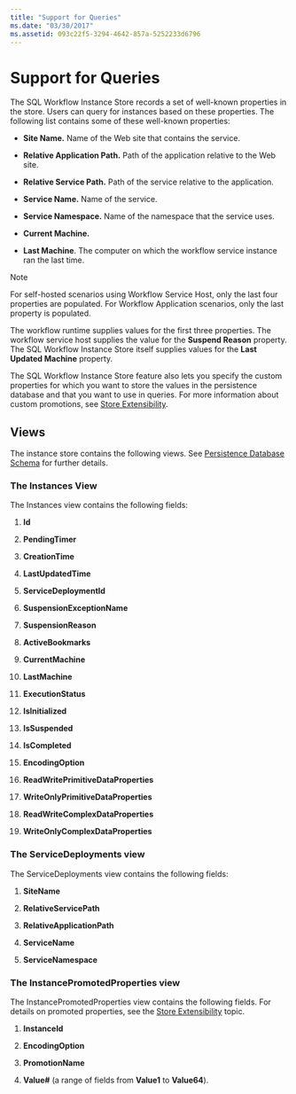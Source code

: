 ```yaml
---
title: "Support for Queries"
ms.date: "03/30/2017"
ms.assetid: 093c22f5-3294-4642-857a-5252233d6796
---
```

# Support for Queries
The SQL Workflow Instance Store records a set of well-known properties in the store. Users can query for instances based on these properties. The following list contains some of these well-known properties:  
  
-   **Site Name.** Name of the Web site that contains the service.  
  
-   **Relative Application Path.** Path of the application relative to the Web site.  
  
-   **Relative Service Path.** Path of the service relative to the application.  
  
-   **Service Name.** Name of the service.  
  
-   **Service Namespace.** Name of the namespace that the service uses.  
  
-   **Current Machine.**  
  
-   **Last Machine**. The computer on which the workflow service instance ran the last time.  
  
> [!NOTE]
>  For self-hosted scenarios using Workflow Service Host, only the last four properties are populated. For Workflow Application scenarios, only the last property is populated.  
  
 The workflow runtime supplies values for the first three properties. The workflow service host supplies the value for the **Suspend Reason** property. The SQL Workflow Instance Store itself supplies values for the **Last Updated Machine** property.  
  
 The SQL Workflow Instance Store feature also lets you specify the custom properties for which you want to store the values in the persistence database and that you want to use in queries. For more information about custom promotions, see [Store Extensibility](../../../docs/framework/windows-workflow-foundation/store-extensibility.md).  
  
## Views  
 The instance store contains the following views. See [Persistence Database Schema](../../../docs/framework/windows-workflow-foundation/persistence-database-schema.md) for further details.  
  
### The Instances View  
 The Instances view contains the following fields:  
  
1.  **Id**  
  
2.  **PendingTimer**  
  
3.  **CreationTime**  
  
4.  **LastUpdatedTime**  
  
5.  **ServiceDeploymentId**  
  
6.  **SuspensionExceptionName**  
  
7.  **SuspensionReason**  
  
8.  **ActiveBookmarks**  
  
9. **CurrentMachine**  
  
10. **LastMachine**  
  
11. **ExecutionStatus**  
  
12. **IsInitialized**  
  
13. **IsSuspended**  
  
14. **IsCompleted**  
  
15. **EncodingOption**  
  
16. **ReadWritePrimitiveDataProperties**  
  
17. **WriteOnlyPrimitiveDataProperties**  
  
18. **ReadWriteComplexDataProperties**  
  
19. **WriteOnlyComplexDataProperties**  
  
### The ServiceDeployments view  
 The ServiceDeployments view contains the following fields:  
  
1.  **SiteName**  
  
2.  **RelativeServicePath**  
  
3.  **RelativeApplicationPath**  
  
4.  **ServiceName**  
  
5.  **ServiceNamespace**  
  
### The InstancePromotedProperties view  
 The InstancePromotedProperties view contains the following fields. For details on promoted properties, see the [Store Extensibility](../../../docs/framework/windows-workflow-foundation/store-extensibility.md) topic.  
  
1.  **InstanceId**  
  
2.  **EncodingOption**  
  
3.  **PromotionName**  
  
4.  **Value#** (a range of fields from **Value1** to **Value64**).
